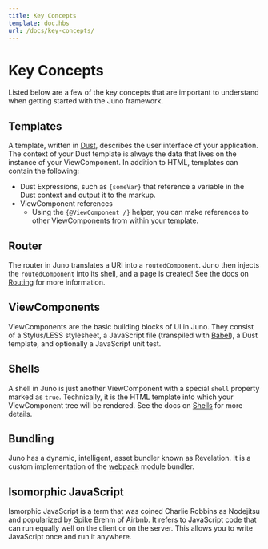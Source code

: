 ```yaml
---
title: Key Concepts
template: doc.hbs
url: /docs/key-concepts/
---
```


# Key Concepts
Listed below are a few of the key concepts that are important to understand when getting started with the Juno framework. 

## Templates
A template, written in [Dust](http://www.dustjs.com), describes the user interface of your application. The context of your Dust template is always the data that lives on the instance of your ViewComponent. In addition to HTML, templates can contain the following: 
- Dust Expressions, such as `{someVar}` that reference a variable in the Dust context and output it to the markup.
- ViewComponent references
    + Using the `{@ViewComponent /}` helper, you can make references to other ViewComponents from within your template. 

## Router
The router in Juno translates a URI into a `routedComponent`. Juno then injects the `routedComponent` into its shell, and a page is created! See the docs on [Routing](/docs/routing/) for more information. 

## ViewComponents
ViewComponents are the basic building blocks of UI in Juno. They consist of a Stylus/LESS stylesheet, a JavaScript file (transpiled with [Babel](babeljs.io)), a Dust template, and optionally a JavaScript unit test. 

## Shells
A shell in Juno is just another ViewComponent with a special `shell` property marked as `true`. Technically, it is the HTML template into which your ViewComponent tree will be rendered. See the docs on [Shells](/docs/shells-routed-components) for more details. 

## Bundling
Juno has a dynamic, intelligent, asset bundler known as Revelation. It is a custom implementation of the [webpack](http://webpack.github.io/) module bundler. 

## Isomorphic JavaScript
Ismorphic JavaScript is a term that was coined Charlie Robbins as Nodejitsu and popularized by Spike Brehm of Airbnb. It refers to JavaScript code that can run equally well on the client or on the server. This allows you to write JavaScript once and run it anywhere. 

